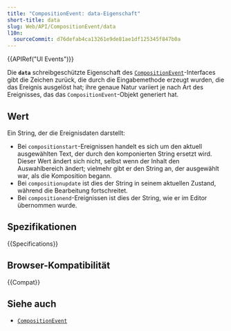 ```yaml
---
title: "CompositionEvent: data-Eigenschaft"
short-title: data
slug: Web/API/CompositionEvent/data
l10n:
  sourceCommit: d76defab4ca13261e9de81ae1df125345f847b0a
---
```


{{APIRef("UI Events")}}

Die **`data`** schreibgeschützte Eigenschaft des [`CompositionEvent`](/de/docs/Web/API/CompositionEvent)-Interfaces gibt die Zeichen zurück, die durch die Eingabemethode erzeugt wurden, die das Ereignis ausgelöst hat; ihre genaue Natur variiert je nach Art des Ereignisses, das das `CompositionEvent`-Objekt generiert hat.

## Wert

Ein String, der die Ereignisdaten darstellt:

- Bei `compositionstart`-Ereignissen handelt es sich um den aktuell ausgewählten Text, der durch den komponierten String ersetzt wird. Dieser Wert ändert sich nicht, selbst wenn der Inhalt den Auswahlbereich ändert; vielmehr gibt er den String an, der ausgewählt war, als die Komposition begann.
- Bei `compositionupdate` ist dies der String in seinem aktuellen Zustand, während die Bearbeitung fortschreitet.
- Bei `compositionend`-Ereignissen ist dies der String, wie er im Editor übernommen wurde.

## Spezifikationen

{{Specifications}}

## Browser-Kompatibilität

{{Compat}}

## Siehe auch

- [`CompositionEvent`](/de/docs/Web/API/CompositionEvent)
